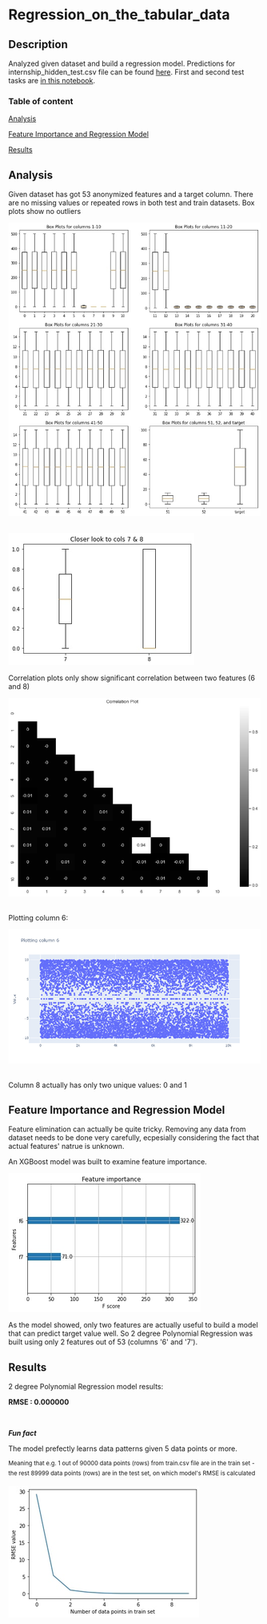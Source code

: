 # Regression_on_the_tabular_data
## Description
Analyzed given dataset and build a regression model. Predictions for internship_hidden_test.csv file can be found [here](test_with_predicted_target.csv).
First and second test tasks are [in this notebook](Tasks_1_and_2/Quantum_DS_Test_Tasks(1-2).ipynb).
&nbsp;

### Table of content
[Analysis](#analysis)
&nbsp;

[Feature Importance and Regression Model](#feature-importance-and-regression-model)
&nbsp;

[Results](#results)

## Analysis
Given dataset has got 53 anonymized features and a target column. There are no missing values or repeated rows in both test and train datasets. Box plots show no outliers
&nbsp;

![box plots](Images/box_plots1.jpg)
&nbsp;

![box plots](Images/box_plots2.jpg)
&nbsp;

Correlation plots only show significant correlation between two features (6 and 8)
&nbsp;

![correlation plot](Images/correlation.png)
&nbsp;

Plotting column 6:
&nbsp;

![col 6 plot](Images/col_6.png)
&nbsp;

Column 8 actually has only two unique values: 0 and 1 

## Feature Importance and Regression Model
Feature elimination can actually be quite tricky. Removing any data from dataset needs to be done very carefully, ecpesially considering the fact that actual features' natrue is unknown.
&nbsp;

An XGBoost model was built to examine feature importance. 
&nbsp;

![feature importance](Images/feature_importance.jpg)
&nbsp;

As the model showed, only two features are actually useful to build a model that can predict target value well. So 2 degree Polynomial Regression was built using only  2 features out of 53 (columns '6' and '7').
## Results
2 degree Polynomial Regression model results:
&nbsp;

**RMSE :  0.000000**

&nbsp;

***Fun fact***
&nbsp;

The model prefectly learns data patterns given 5 data points or more.
&nbsp;

<sup>Meaning that e.g. 1 out of 90000 data points (rows) from train.csv file are in the train set - the rest 89999 data points (rows) are in the test set, on which model's RMSE is calculated</sup>
&nbsp;

![rmse](Images/rmse.jpg)
